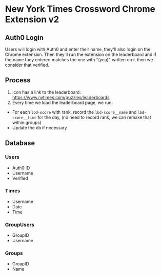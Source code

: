 
# New York Times Crossword Chrome Extension v2

## Auth0 Login

Users will login with Auth0 and enter their name, they'll also login on the Chrome extension. Then they'll run the extension on the leaderboard and if the name they entered matches the one with "(you)" written on it then we consider that verified.

## Process

1. Icon has a link to the leaderboard: https://www.nytimes.com/puzzles/leaderboards
2. Every time we load the leaderboard page, we run:
  - For each `lbd-score` with rank, record the `lbd-score__name` and `lbd-score__time` for the day, (no need to record rank, we can remake that within groups)
  - Update the db if necessary

## Database

### Users

- Auth0 ID
- Username
- Verified

### Times

- Username
- Date
- Time

### GroupUsers

- GroupID
- Username

### Groups

- GroupID
- Name